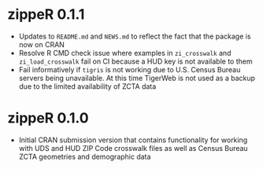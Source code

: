 # zippeR 0.1.1

* Updates to `README.md` and `NEWS.md` to reflect the fact that the package is now on CRAN
* Resolve R CMD check issue where examples in `zi_crosswalk` and `zi_load_crosswalk` fail on CI because a HUD key is not available to them
* Fail informatively if `tigris` is not working due to U.S. Census Bureau servers being unavailable. At this time TigerWeb is not used as a backup due to the limited availability of ZCTA data

# zippeR 0.1.0

* Initial CRAN submission version that contains functionality for working with UDS and HUD ZIP Code crosswalk files as well as Census Bureau ZCTA geometries and demographic data
